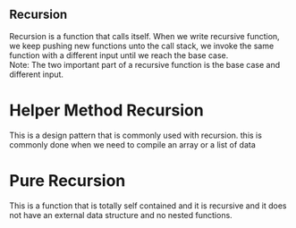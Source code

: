 ## Recursion
Recursion is a function that calls itself. When we write recursive function, we keep pushing new functions unto the call stack, we invoke the same function with a different input until we reach the base case.   
Note: The two important part of a recursive function is the base case and different input.

# Helper Method Recursion
This is a design pattern that is commonly used with recursion. this is commonly done when we need to compile an array or a list of data

# Pure Recursion
This is a function that is totally self contained and it is recursive and it does not have an external data structure and no nested functions.